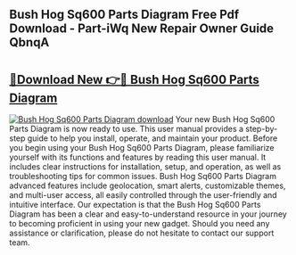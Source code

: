 ## Bush Hog Sq600 Parts Diagram Free Pdf Download - Part-iWq New Repair Owner Guide QbnqA

# <h2><a href="http://dfmtm2h.blite.top/?on=Bush+Hog+Sq600+Parts+Diagram">🔗Download New 👉🔴 Bush Hog Sq600 Parts Diagram</a></h2>

[![Bush Hog Sq600 Parts Diagram download](https://i.imgur.com/lujVjoI.png)](http://dfmtm2h.blite.top/?on=Bush+Hog+Sq600+Parts+Diagram)
Your new Bush Hog Sq600 Parts Diagram is now ready to use. This user manual provides a step-by-step guide to help you install, operate, and maintain your product. Before you begin using your Bush Hog Sq600 Parts Diagram, please familiarize yourself with its functions and features by reading this user manual. It includes clear instructions for installation, setup, and operation, as well as troubleshooting tips for common issues. Bush Hog Sq600 Parts Diagram advanced features include geolocation, smart alerts, customizable themes, and multi-user access, all easily controlled through the user-friendly and intuitive interface. Our expectation is that the Bush Hog Sq600 Parts Diagram has been a clear and easy-to-understand resource in your journey to becoming proficient in using your new gadget. Should you need any assistance or clarification, please do not hesitate to contact our support team.

